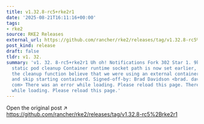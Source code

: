 ```yaml
---
title: v1.32.8-rc5+rke2r1
date: '2025-08-21T16:11:16+00:00'
tags:
- rke2
source: RKE2 Releases
external_url: https://github.com/rancher/rke2/releases/tag/v1.32.8-rc5%2Brke2r1
post_kind: release
draft: false
tldr: v1. 32.
summary: 'v1. 32. 8-rc5+rke2r1 Uh oh! Notifications Fork 302 Star 1. 9k 34960df Fix
  static pod cleanup Container runtime socket path is now set earlier, which made
  the cleanup function believe that we were using an external container runtime endpoint,
  and skip starting containerd. Signed-off-by: Brad Davidson <brad. davidson@rancher.
  com> There was an error while loading. Please reload this page. There was an error
  while loading. Please reload this page.'
---
```

Open the original post ↗ https://github.com/rancher/rke2/releases/tag/v1.32.8-rc5%2Brke2r1
